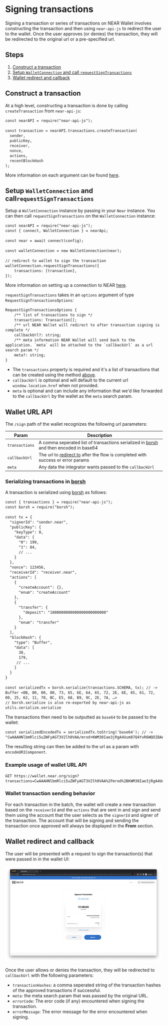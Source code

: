 Signing transactions
===

Signing a transaction or series of transactions on NEAR Wallet involves constructing the transaction and then using `near-api-js` to redirect the user to the wallet. Once the user approves (or denies) the transaction, they will be redirected to the original url or a pre-specified url. 

## Steps

1. [Construct a transaction](#Construct-a-transaction)
2. [Setup `WalletConnection` and call `requestSignTransactions`](#Setup-WalletConnection-and-callrequestSignTransactions)
3. [Wallet redirect and callback](#Wallet-redirect-and-callback)

## Construct a transaction
At a high level, constructing a transaction is done by calling `createTransaction` from `near-api-js`:

```javascript=
const nearAPI = require("near-api-js");

const transaction = nearAPI.transactions.createTransaction(
  sender,
  publicKey,
  receiver,
  nonce,
  actions,
  recentBlockHash
);
```

More information on each argument can be found [here](https://docs.near.org/docs/tutorials/create-transactions#transaction-requirements).

## Setup `WalletConnection` and call`requestSignTransactions`

Setup a `WalletConnection` instance by passing in your `Near` instance. You can then call `requestSignTransactions` on the `WalletConnection` instance:

```javascript=
const nearAPI = require("near-api-js");
const { connect, WalletConnection } = nearApi;

const near = await connect(config);

const walletConnection = new WalletConnection(near);

// redirect to wallet to sign the transaction
walletConnection.requestSignTransactions({
    transactions: [transaction],
});
```
More information on setting up a connection to NEAR [here](https://docs.near.org/docs/tutorials/create-transactions#setting-up-a-connection-to-near).

`requestSignTransactions` takes in an `options` argument of type `RequestSignTransactionsOptions`:

```typescript=
RequestSignTransactionsOptions {
    /** list of transactions to sign */
    transactions: Transaction[];
    /** url NEAR Wallet will redirect to after transaction signing is complete */
    callbackUrl?: string;
    /** meta information NEAR Wallet will send back to the application. `meta` will be attached to the `callbackUrl` as a url search param */
    meta?: string;
}
```

* The `transactions` property is required and it's a list of transactions that can be created using the method [above](#Construct-a-transaction).
* `callbackUrl` is optional and will default to the current url `window.location.href` when not provided.
* `meta` is optional and can include any information that we'd like forwarded to the `callbackUrl` by the wallet as the `meta` search param.

## Wallet URL API

The `/sign` path of the wallet recognizes the following url parameters:

| Param          | Description                                                                                                      |
| -------------- | ---------------------------------------------------------------------------------------------------------------- |
| `transactions` | A comma seperated list of transactions serialized in [borsh](https://borsh.io/) and then encoded in base64       |
| `callbackUrl`  | The url to [redirect to](#Wallet-redirect-and-callback) after the flow is completed with success or error params |
| `meta`         | Any data the integrator wants passed to the `callbackUrl`                                                        |

### Serializing transactions in [borsh](https://borsh.io/)
A transaction is serialized using [borsh](https://borsh.io/) as follows:

```javascript=
const { transactions } = require("near-api-js");
const borsh = require("borsh");

const tx = {
  "signerId": "sender.near",
  "publicKey": {
    "keyType": 0,
    "data": {
      "0": 199,
      "1": 84,
      // ...
    }
  },
  "nonce": 123456,
  "receiverId": "receiver.near",
  "actions": [
    {
      "createAccount": {},
      "enum": "createAccount"
    },
    {
      "transfer": {
        "deposit": "1000000000000000000000000"
      },
      "enum": "transfer"
    }
  ],
  "blockHash": {
    "type": "Buffer",
    "data": [
      30,
      179,
     // ...
    ]
  }
}

const serializedTx = borsh.serialize(transactions.SCHEMA, tx); // -> Buffer <0B, 00, 00, 00, 73, 65, 6E, 64, 65, 72, 2E, 6E, 65, 61, 72, 00, 25, 62, 11, 78, BC, E5, 68, B9, 9C, 2E, 7A, …>
// borsh.serialize is also re-exported by near-api-js as utils.serialize.serialize
```

The transactions then need to be outputted as `base64` to be passed to the wallet:

```javascript=
const serializedEncodedTx = serializedTx.toString('base64'); // -> "CwAAAHNlbmRlci5uZWFyAGT3V2lh0VAA/mrod+KWM30Iae3jRgA4Uum87Q4YvR6WQOIBAAAAAAANAAAAcmVjZWl2ZXIubmVhch6z3oIrhTeXGliWsOilax3Aoq0rrwkYdb8fNSw75IW3AgAAAAADAAAAoe3MzhvC0wAAAAAAAA=="
```

The resulting string can then be added to the url as a param with `encodeURIComponent`.


### Example usage of wallet URL API

```
GET https://wallet.near.org/sign?transactions=CwAAAHNlbmRlci5uZWFyAGT3V2lh0VAA%2Fmrod%2BKWM30Iae3jRgA4Uum87Q4YvR6WQOIBAAAAAAANAAAAcmVjZWl2ZXIubmVhch6z3oIrhTeXGliWsOilax3Aoq0rrwkYdb8fNSw75IW3AgAAAAADAAAAoe3MzhvC0wAAAAAAAA%3D%3D&callbackUrl=https%3A%2F%2Fwww.google.com&meta=test
```

### Wallet transaction sending behavior

For each transaction in the batch, the wallet will create a new transaction based on the `receiverId` and the `actions` that are sent in and sign and send them using the account that the user selects as the `signerId` and signer of the transaction. The account that will be signing and sending the transaction once approved will always be displayed in the **From** section.

## Wallet redirect and callback
The user will be presented with a request to sign the transaction(s) that were passed in in the wallet UI: 

<img src="./assets/sign-transaction-request.png" width="500">


Once the user allows or denies the transaction, they will be redirected to `callbackUrl` with the following parameters:

* `transactionHashes`: a comma seperated string of the transaction hashes of the approved transactions if successful.
* `meta`: the meta search param that was passed by the original URL.
* `errorCode`: The eror code (if any) encountered when signing the transaction.
* `errorMessage`: The error message for the error encountered when signing.